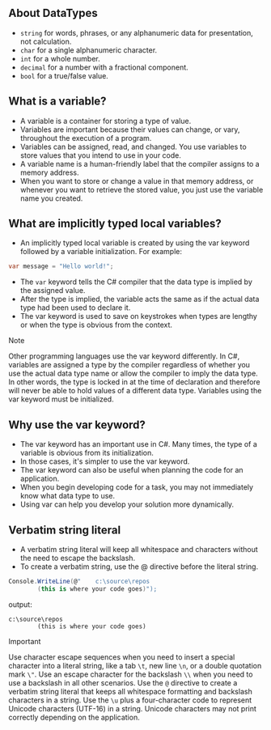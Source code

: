 ## About DataTypes
 - `string` for words, phrases, or any alphanumeric data for presentation, not calculation.
- `char` for a single alphanumeric character.
- `int` for a whole number.
- `decimal` for a number with a fractional component.
- `bool` for a true/false value.

## What is a variable?
- A variable is a container for storing a type of value.
- Variables are important because their values can change, or vary, throughout the execution of a program.
- Variables can be assigned, read, and changed. You use variables to store values that you intend to use in your code.
- A variable name is a human-friendly label that the compiler assigns to a memory address.
- When you want to store or change a value in that memory address, or whenever you want to retrieve the stored value, you just use the variable name you created.

## What are implicitly typed local variables?
- An implicitly typed local variable is created by using the var keyword followed by a variable initialization. For example:
```cs
var message = "Hello world!";
```
- The `var` keyword tells the C# compiler that the data type is implied by the assigned value.
- After the type is implied, the variable acts the same as if the actual data type had been used to declare it.
- The var keyword is used to save on keystrokes when types are lengthy or when the type is obvious from the context.
> [!NOTE]
> Other programming languages use the var keyword differently. In C#, variables are assigned a type by the compiler regardless of whether you use the actual data type name or allow the compiler to imply the data type. In other words, the type is locked in at the time of declaration and therefore will never be able to hold values of a different data type. Variables using the var keyword must be initialized.

## Why use the var keyword?
- The var keyword has an important use in C#. Many times, the type of a variable is obvious from its initialization.
- In those cases, it's simpler to use the var keyword.
- The var keyword can also be useful when planning the code for an application.
- When you begin developing code for a task, you may not immediately know what data type to use.
- Using var can help you develop your solution more dynamically.

## Verbatim string literal
- A verbatim string literal will keep all whitespace and characters without the need to escape the backslash.
- To create a verbatim string, use the @ directive before the literal string.
```cs
Console.WriteLine(@"    c:\source\repos    
        (this is where your code goes)");
```
output: 
```text
c:\source\repos    
        (this is where your code goes)
```

> [!IMPORTANT]
> Use character escape sequences when you need to insert a special character into a literal string, like a tab `\t`, new line `\n`, or a double quotation mark `\"`.
Use an escape character for the backslash `\\` when you need to use a backslash in all other scenarios.
Use the `@` directive to create a verbatim string literal that keeps all whitespace formatting and backslash characters in a string.
Use the `\u` plus a four-character code to represent Unicode characters (UTF-16) in a string.
Unicode characters may not print correctly depending on the application.
